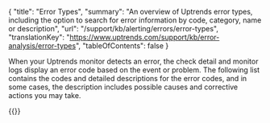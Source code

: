 {
  "title": "Error Types",
  "summary": "An overview of Uptrends error types, including the option to search for error information by code, category, name or description",
  "url": "/support/kb/alerting/errors/error-types",
  "translationKey": "https://www.uptrends.com/support/kb/error-analysis/error-types",
  "tableOfContents": false
}

When your Uptrends monitor detects an error, the check detail and monitor logs display an error code based on the event or problem. The following list contains the codes and detailed descriptions for the error codes, and in some cases, the description includes possible causes and corrective actions you may take.

{{<ErrorTypes>}}